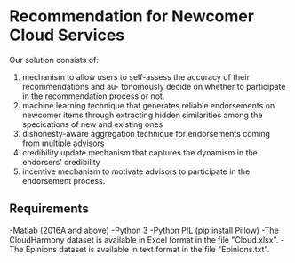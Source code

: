 # Recommendation for Newcomer Cloud Services 

Our solution consists of:
1. mechanism to allow users to self-assess the accuracy of their recommendations and au-
tonomously decide on whether to participate in the recommendation process
or not.
2. machine learning technique that generates reliable endorsements
on newcomer items through extracting hidden similarities among the specications of new and existing ones
3. dishonesty-aware aggregation technique for endorsements coming from multiple advisors
4. credibility update mechanism that captures the dynamism in the endorsers' credibility
5. incentive mechanism to motivate advisors to participate in the endorsement process.


## Requirements
-Matlab (2016A and above)
-Python 3
-Python PIL (pip install Pillow)
-The CloudHarmony dataset is available in Excel format in the file "Cloud.xlsx".
-The Epinions dataset is available in text format in the file "Epinions.txt".
